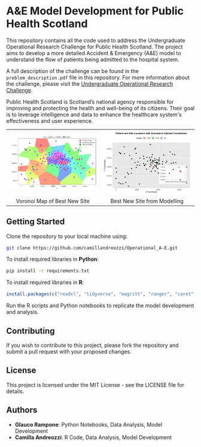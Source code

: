 # A&E Model Development for Public Health Scotland

This repository contains all the code used to address the Undergraduate Operational Research Challenge for Public Health Scotland. The project aims to develop a more detailed Accident & Emergency (A&E) model to understand the flow of patients being admitted to the hospital system. 

A full description of the challenge can be found in the `problem_description.pdf` file in this repository. For more information about the challenge, please visit the [Undergraduate Operational Research Challenge](https://www.maths.ed.ac.uk/school-of-mathematics/events/operational-research-challenge).

Public Health Scotland is Scotland’s national agency responsible for improving and protecting the health and well-being of its citizens. Their goal is to leverage intelligence and data to enhance the healthcare system's effectiveness and user experience.

<table>
<tr>
<td><img src="data/images/best_new_site_voronoi_map.png" alt="Voronoi Map of Best New Site" style="width: 400px;"/></td>
<td><img src="data/images/best_new_site_model.png" alt="Best New Site from Modelling" style="width: 400px;"/></td>
</tr>
<tr>
<td align="center">Voronoi Map of Best New Site</td>
<td align="center">Best New Site from Modelling</td>
</tr>
</table>

## Getting Started

Clone the repository to your local machine using:
   ```bash
   git clone https://github.com/camillandreozzi/Operational_A-E.git
   ```

To install required libraries in **Python**:
   ```bash
   pip install -r requirements.txt
   ```

To install required libraries in **R**:
   ```R
   install.packages(c("readxl", "tidyverse", "magritt", "ranger", "caret", "optimx", "patchwork"))
   ```



Run the R scripts and Python notebooks to replicate the model development and analysis.


## Contributing

If you wish to contribute to this project, please fork the repository and submit a pull request with your proposed changes.

## License

This project is licensed under the MIT License - see the LICENSE file for details.

## Authors

* **Glauco Rampone**: Python Notebooks, Data Analysis, Model Development
* **Camilla Andreozzi**: R Code, Data Analysis, Model Development
